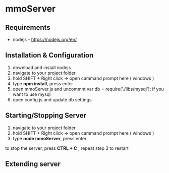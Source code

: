 # mmoServer

## Requirements
- nodejs - https://nodejs.org/en/

## Installation & Configuration
1. download and install nodejs
2. navigate to your project folder
3. hold SHIFT + Right click -> open cammand prompt here ( windows )
4. type **npm install**, press enter
5. open mmoServer.js and uncommnt var db = require('./libs/mysql'); if you want to use mysql
6. open config.js and update db settings

## Starting/Stopping Server
1. navigate to your project folder
2. hold SHIFT + Right click -> open cammand prompt here ( windows )
3. type **node mmoServer**, press enter

to stop the server, press **CTRL + C** , repeat step 3 to restart

## Extending server